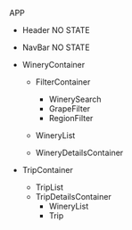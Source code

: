 APP
  - Header NO STATE

  - NavBar NO STATE
  
  - WineryContainer 

    - FilterContainer
      - WinerySearch
      - GrapeFilter
      - RegionFilter

    - WineryList
    - WineryDetailsContainer
    
  - TripContainer
    - TripList
    - TripDetailsContainer
      - WineryList
      - Trip
